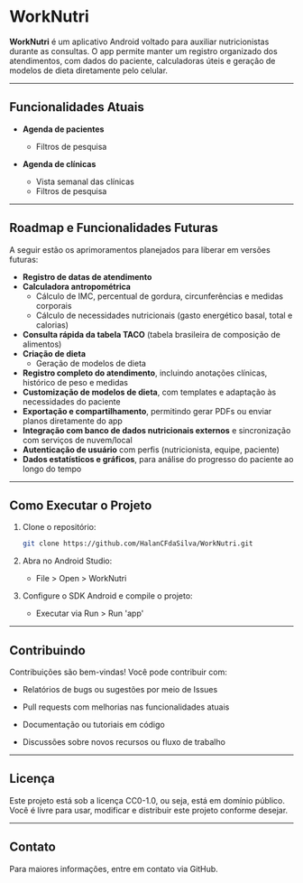 # WorkNutri

**WorkNutri** é um aplicativo Android voltado para auxiliar nutricionistas durante as consultas. O app permite manter um registro organizado dos atendimentos, com dados do paciente, calculadoras úteis e geração de modelos de dieta diretamente pelo celular.

---

##  Funcionalidades Atuais

- **Agenda de pacientes**
  - Filtros de pesquisa

- **Agenda de clínicas**
  - Vista semanal das clínicas
  - Filtros de pesquisa

---

##  Roadmap e Funcionalidades Futuras

A seguir estão os aprimoramentos planejados para liberar em versões futuras:

- **Registro de datas de atendimento**
- **Calculadora antropométrica**
  - Cálculo de IMC, percentual de gordura, circunferências e medidas corporais
  - Cálculo de necessidades nutricionais (gasto energético basal, total e calorias)
- **Consulta rápida da tabela TACO** (tabela brasileira de composição de alimentos)
- **Criação de dieta**
  - Geração de modelos de dieta
- **Registro completo do atendimento**, incluindo anotações clínicas, histórico de peso e medidas
- **Customização de modelos de dieta**, com templates e adaptação às necessidades do paciente
- **Exportação e compartilhamento**, permitindo gerar PDFs ou enviar planos diretamente do app
- **Integração com banco de dados nutricionais externos** e sincronização com serviços de nuvem/local
- **Autenticação de usuário** com perfis (nutricionista, equipe, paciente)
- **Dados estatísticos e gráficos**, para análise do progresso do paciente ao longo do tempo

---

##  Como Executar o Projeto

1. Clone o repositório:
   ```bash
   git clone https://github.com/HalanCFdaSilva/WorkNutri.git

2. Abra no Android Studio:
   - File > Open > WorkNutri

3. Configure o SDK Android e compile o projeto:
   - Executar via Run > Run 'app'
   
---

## Contribuindo

Contribuições são bem-vindas! Você pode contribuir com:

- Relatórios de bugs ou sugestões por meio de Issues

- Pull requests com melhorias nas funcionalidades atuais

- Documentação ou tutoriais em código

- Discussões sobre novos recursos ou fluxo de trabalho

---
## Licença
Este projeto está sob a licença CC0-1.0, ou seja, está em domínio público. Você é livre para usar, modificar e distribuir este projeto conforme desejar.

---
## Contato
Para maiores informações, entre em contato via GitHub.





